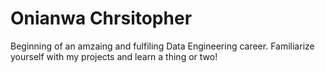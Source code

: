 # Onianwa Chrsitopher
Beginning of an amzaing and fulfiling Data Engineering career.
Familiarize yourself with my projects and learn a thing or two!
 


